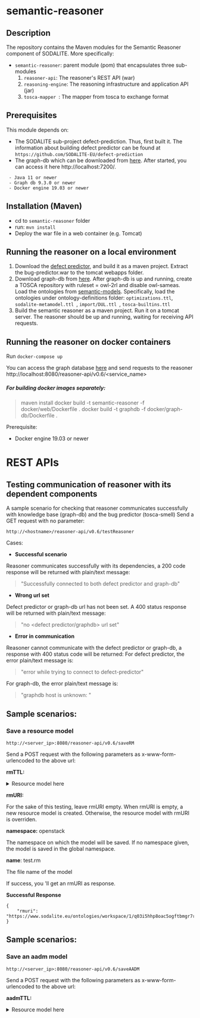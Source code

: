 # semantic-reasoner

## Description

The repository contains the Maven modules for the Semantic Reasoner component of SODALITE. More specifically:

- `semantic-reasoner`: parent module (pom)  that encapsulates three sub-modules
    1. `reasoner-api`: The reasoner's REST API (war)
    2. `reasoning-engine`: The reasoning infrastructure and application API (jar)
    3.  `tosca-mapper `: The mapper from tosca to exchange format

## Prerequisites
This module depends on:

- The SODALITE sub-project defect-prediction. Thus, first built it.
The information about building defect predictor can be found at
 ` https://github.com/SODALITE-EU/defect-prediction `
- The graph-db which can be downloaded from [here](http://graphdb.ontotext.com/documentation/free/index.html). 
After started, you can access it here http://localhost:7200/.
```
 - Java 11 or newer
 - Graph db 9.3.0 or newer
 - Docker engine 19.03 or newer 
 ```
 
## Installation (Maven)

- cd to `semantic-reasoner` folder
- run: `mvn install`
- Deploy the war file in a web container (e.g. Tomcat)

## Running the reasoner on a local environment
1) Download the [defect predictor](https://github.com/SODALITE-EU/defect-prediction), and build it as a maven project.
Extract the bug-predictor.war to the tomcat webapps folder.
2) Download graph-db from [here](http://graphdb.ontotext.com/). 
After graph-db is up and running, create a TOSCA repository with ruleset = owl-2rl and disable owl-sameas.
Load the ontologies from [semantic-models](https://github.com/SODALITE-EU/semantic-models/tree/master/ontology%20definitions).
Specifically, load the ontologies under ontology-definitions folder:
 `optimizations.ttl`,  `sodalite-metamodel.ttl `,  `import/DUL.ttl `,  `tosca-builtins.ttl `
4) Build the semantic reasoner as a maven project. Run it on a tomcat server. 
The reasoner should be up and running, waiting for receiving API requests.

## Running the reasoner on docker containers
Run 
```docker-compose up```

You can access the graph database [here](http://localhost:7200/)
and send requests to the reasoner http://localhost:8080/reasoner-api/v0.6/<service_name>
##### For building docker images separately:

> maven install
>docker build -t semantic-reasoner -f docker/web/Dockerfile .
> docker build -t graphdb -f docker/graph-db/Dockerfile .

  Prerequisite:
 - Docker engine 19.03 or newer

# REST APIs

## Testing communication of reasoner with its dependent components
A sample scenario for checking that reasoner communicates successfully with knowledge base (graph-db) and the bug predictor (tosca-smell)
Send a GET request with no parameter:
```
http://<hostname>/reasoner-api/v0.6/testReasoner 
```
Cases:
- **Successful scenario**

Reasoner communicates successfully with its dependencies, a 200 code response will be returned
with plain/text message:
>"Successfully connected to both defect predictor and graph-db"

- **Wrong url set**

Defect predictor or graph-db url has not been set.
A 400 status response will be returned with plain/text message:
>"no <defect predictor/graphdb> url set"
- **Error in communication**

Reasoner cannot communicate with the defect predictor or graph-db, a response with 400 status code will be returned:
For defect predictor, the error plain/text message is:
>"error while trying to connect to defect-predictor"

For graph-db, the error plain/text message is:
>"graphdb host is unknown: <graphdb url>"

 

## Sample scenarios:
### Save a resource model
```
http://<server_ip>:8080/reasoner-api/v0.6/saveRM
```

Send a POST request with the following parameters as x-www-form-urlencoded to the above url:

**rmTTL:**
<details>
<summary>Resource model here</summary>

```
# baseURI: https://www.sodalite.eu/ontologies/exchange/rm/
# imports: https://www.sodalite.eu/ontologies/exchange/

@prefix : <https://www.sodalite.eu/ontologies/exchange/rm/> .
@prefix exchange: <https://www.sodalite.eu/ontologies/exchange/> .
@prefix owl: <http://www.w3.org/2002/07/owl#> .
@prefix rdf: <http://www.w3.org/1999/02/22-rdf-syntax-ns#> .
@prefix rdfs: <http://www.w3.org/2000/01/rdf-schema#> .
@prefix xsd: <http://www.w3.org/2001/XMLSchema#> .

:
  rdf:type owl:Ontology ;
  owl:imports exchange: ;
  owl:versionInfo "Created by the SODALITE IDE" ;
.

:RM_1
  rdf:type exchange:RM ;
  exchange:userId "27827d44-0f6c-11ea-8d71-362b9e155667" ;
.
:Parameter_1
  rdf:type exchange:Parameter ;
  exchange:name "property" ;  
  exchange:value 'docker_ip' ; 
.
:Parameter_2
  rdf:type exchange:Parameter ;
  exchange:name "entity" ;  
  exchange:value 'SELF' ; 
.
:Parameter_3
  rdf:type exchange:Parameter ;
  exchange:name "get_property" ;
  exchange:hasParameter :Parameter_1 ;
  exchange:hasParameter :Parameter_2 ;
.	

:Parameter_4
  rdf:type exchange:Parameter ;
  exchange:name "value" ;
  exchange:hasParameter :Parameter_3 ;
.

:Parameter_5
  rdf:type exchange:Parameter ;
  exchange:name "docker_ip" ;
  exchange:hasParameter :Parameter_4 ;
.	


:Parameter_6
  rdf:type exchange:Parameter ;
  exchange:name "path" ;
  exchange:value '/workspace/iac-management/blueprint-samples/blueprints/sodalite-test/modules/vm/playbooks/set_ip.yaml' ;
.

:Parameter_7
  rdf:type exchange:Parameter ;
  exchange:name "content" ;
  exchange:value '- hosts: all\n  gather_facts: no\n  tasks:\n    - name: Set attributes\n      set_stats:\n        data:\n          private_address: "{{ docker_ip }}"\n          public_address: "{{ docker_ip }}"' ;
.


:Parameter_8
  rdf:type exchange:Parameter ;
  exchange:name "primary" ;
  exchange:hasParameter :Parameter_6 ;
  exchange:hasParameter :Parameter_7 ;
.


:Parameter_9
  rdf:type exchange:Parameter ;
  exchange:name "implementation" ;
  exchange:hasParameter :Parameter_8 ;
.

:Parameter_10
  rdf:type exchange:Parameter ;
  exchange:name "create" ;
  exchange:hasParameter :Parameter_5 ;
  exchange:hasParameter :Parameter_9 ;
.

:Parameter_11
  rdf:type exchange:Parameter ;
  exchange:name "type" ;
  exchange:value 'string' ;  
.

:Parameter_12
  rdf:type exchange:Parameter ;
  exchange:name "required" ;
  exchange:value 'false' ;
.
:Property_1
  rdf:type exchange:Property ;
  exchange:name "username" ;
  exchange:hasParameter :Parameter_11 ;
  exchange:hasParameter :Parameter_12 ;
.
:Parameter_13
  rdf:type exchange:Parameter ;
  exchange:name "type" ;
  exchange:value 'string' ;  
.
:Parameter_14
  rdf:type exchange:Parameter ;
  exchange:name "required" ;
  exchange:value 'false' ;
.
:Property_2
  rdf:type exchange:Property ;
  exchange:name "docker_ip" ;
  exchange:hasParameter :Parameter_13 ;
  exchange:hasParameter :Parameter_14 ;
.
:Parameter_15
  rdf:type exchange:Parameter ;
  exchange:name "type" ;
  exchange:value 'tosca.interfaces.node.lifecycle.Standard' ;
.
:Interface_1
  rdf:type exchange:Interface ;
  exchange:name "Standard" ;
  exchange:hasParameter :Parameter_15 ;
  exchange:hasParameter :Parameter_10 ;
.

:NodeType_1
  rdf:type exchange:Type ;
  exchange:name "sodalite.nodes.Compute" ;
  exchange:derivesFrom 'tosca.nodes.Compute' ;  
  exchange:properties :Property_1 ; 
  exchange:properties :Property_2 ; 
  exchange:interfaces :Interface_1 ; 
.  
```

</details>


**rmURI:** <LEAVE IT EMPTY>


For the sake of this testing, leave rmURI empty.
When rmURI is empty, a new resource model is created. Otherwise, the resource model with rmURI is overriden.

**namespace:** openstack

The namespace on which the model will be saved. If no namespace given, the model is saved in the global namespace.

**name**: test.rm

The file name of the model


If success, you 'll get an rmURI as response.

**Successful Response**
```
{
    "rmuri": "https://www.sodalite.eu/ontologies/workspace/1/q03i5hhp8oac5ogftbmgr7ra4v/RM_nom7pmrlja496e5kkb026ub7d8"
}
```
## Sample scenarios:
### Save an aadm model
```
http://<server_ip>:8080/reasoner-api/v0.6/saveAADM
```

Send a POST request with the following parameters as x-www-form-urlencoded to the above url:

**aadmTTL:**
<details>
<summary>Resource model here</summary>

```
# baseURI: https://www.sodalite.eu/ontologies/exchange/sodalite-test/
# imports: https://www.sodalite.eu/ontologies/exchange/

@prefix : <https://www.sodalite.eu/ontologies/exchange/sodalite-test/> .
@prefix exchange: <https://www.sodalite.eu/ontologies/exchange/> .
@prefix owl: <http://www.w3.org/2002/07/owl#> .
@prefix rdf: <http://www.w3.org/1999/02/22-rdf-syntax-ns#> .
@prefix rdfs: <http://www.w3.org/2000/01/rdf-schema#> .
@prefix xsd: <http://www.w3.org/2001/XMLSchema#> .

:
  rdf:type owl:Ontology ;
  owl:imports exchange: ;
  owl:versionInfo "Created by the SODALITE IDE" ;
.

:AADM_1
  rdf:type exchange:AADM ;
  exchange:userId "27827d44-0f6c-11ea-8d71-362b9e155667" ;
.
:Property_1
  rdf:type exchange:Property ;
  exchange:name "username" ;
  exchange:value "1" ;
.
:Property_2
  rdf:type exchange:Property ;
  exchange:name "docker_ip" ;
  exchange:value "1" ;
.

:Template_1
  rdf:type exchange:Template ;
  exchange:name "sodalite-vm" ;
  exchange:type 'openstack/sodalite.nodes.Compute' ;  
  
  exchange:properties :Property_1 ;
  exchange:properties :Property_2 ;
.  ```

</details>


**rmURI:** <LEAVE IT EMPTY>


For the sake of this testing, leave rmURI empty.
When rmURI is empty, a new resource model is created. Otherwise, the resource model with rmURI is overriden.

**namespace:** test

The namespace on which the model will be saved. If no namespace given, the model is saved in the global namespace.

**name**: test.aadm

The file name of the model


If success, you 'll get an aadmURI as response.

**Successful Response**
```
{
    "aadmuri": "https://www.sodalite.eu/ontologies/workspace/1/q03i5hhp8oac5ogftbmgr7ra4v/AADM_nom7pmrlja496e5kkb026ub7d8"
}
```


 
